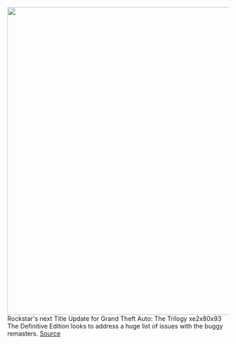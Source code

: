 <img src='https://cdn.vox-cdn.com/thumbor/eT85T6o8UJBWuYNWfM16K0e33_0=/0x0:1920x1080/1200x800/filters:focal(807x387:1113x693)/cdn.vox-cdn.com/uploads/chorus_image/image/70210327/afa2de9642866521f4d2.0.jpeg' width='700px' /><br/>
Rockstar's next Title Update for Grand Theft Auto: The Trilogy xe2x80x93 The Definitive Edition looks to address a huge list of issues with the buggy remasters.
<a href='https://www.theverge.com/2021/11/30/22809948/gta-trilogy-patch-title-update-1-03-fixes-spelling-errors-rain-cjs-face'> Source <a/>
